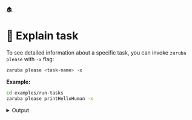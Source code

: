 <!--startTocHeader-->
[🏠](README.md)
# 🔎 Explain task
<!--endTocHeader-->

To see detailed information about a specific task, you can invoke `zaruba please` with `-x` flag:

```bash
zaruba please <task-name> -x
```

__Example:__


```bash
cd examples/run-tasks
zaruba please printHelloHuman -x
```
 
<details>
<summary>Output</summary>
 
```````
## Information

File Location:

    /home/gofrendi/zaruba/docs/examples/run-tasks/index.zaruba.yaml

Should Sync Env:

    false

Type:

    simple


## Start

* `bash`
* `-c`
* `echo ${GREETINGS} ${ZARUBA_INPUT_HUMAN_NAME}`


## Inputs


### Inputs.humanName

Prompt:

    Your name

Default Value:

    human

Secret:

    false


## Envs


### Envs.GREETINGS

From:

    GREETINGS

Default:

    hello
```````
</details>


<!--startTocSubtopic-->
<!--endTocSubtopic-->